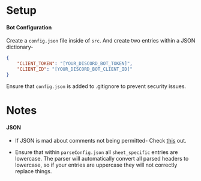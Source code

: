 # Setup

#### Bot Configuration
Create a `config.json` file inside of `src`. And create two entries within a JSON dictionary-
```json
{
    "CLIENT_TOKEN": "[YOUR_DISCORD_BOT_TOKEN]",
    "CLIENT_ID": "[YOUR_DISCORD_BOT_CLIENT_ID]"
}
```
Ensure that `config.json` is added to .gitignore to prevent security issues.

# Notes

#### JSON
- If JSON is mad about comments not being permitted- Check [this](https://stackoverflow.com/questions/47834825/in-vs-code-disable-error-comments-are-not-permitted-in-json) out.

- Ensure that within `parseConfig.json` all `sheet_specific` entries are lowercase. The parser will automatically convert all parsed headers to lowercase, so if your entries are uppercase they will not correctly replace things.
